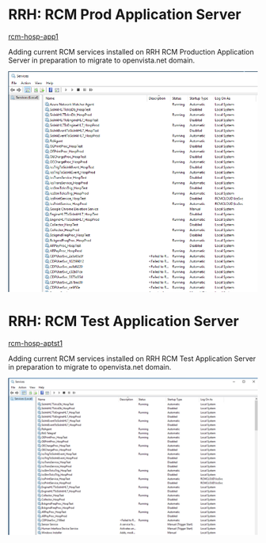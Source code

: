 # RRH: RCM Prod Application Server
[rcm-hosp-app1](https://portal.azure.com/#@medspheresystems.com/resource/subscriptions/69592250-9a14-4f99-8239-6d7e8a143cc3/resourceGroups/msc-cus-resgrp/providers/Microsoft.Compute/virtualMachines/rcm-hosp-app1/overview)

Adding current RCM services installed on RRH RCM Production Application Server in preparation to migrate to openvista.net domain.

![image.png](/.attachments/image-a425c304-1e1d-48e6-9a61-f351d3a366ba.png)

# RRH: RCM Test Application Server
[rcm-hosp-aptst1](https://portal.azure.com/#@medspheresystems.com/resource/subscriptions/69592250-9a14-4f99-8239-6d7e8a143cc3/resourceGroups/msc-cus-resgrp/providers/Microsoft.Compute/virtualMachines/rcm-hosp-aptst1/overview)

Adding current RCM services installed on RRH RCM Test Application Server in preparation to migrate to openvista.net domain.

![image.png](/.attachments/image-ce6b535f-8051-4b75-8622-59c655cc4f1d.png)